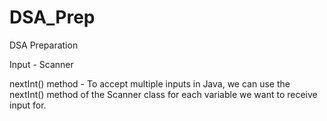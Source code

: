 # DSA_Prep
DSA Preparation

Input - Scanner

nextInt() method - To accept multiple inputs in Java, we can use the nextInt() method of the Scanner class for each variable we want to receive input for. 
